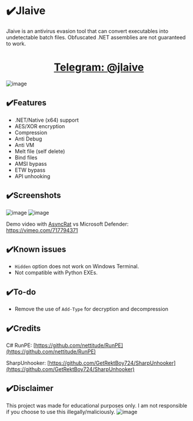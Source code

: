 # ✔️Jlaive

Jlaive is an antivirus evasion tool that can convert executables into undetectable batch files. Obfuscated .NET assemblies are not guaranteed to work.

<h1 align="center">
    <b><a href="https://t.me/jlaive">Telegram: @jlaive</a></b>
</h1>

![image](https://user-images.githubusercontent.com/119069565/204140501-79581722-5d97-41f5-a1dc-690812c8b17b.png)


## ✔️Features
- .NET/Native (x64) support
- AES/XOR encryption
- Compression
- Anti Debug
- Anti VM
- Melt file (self delete)
- Bind files
- AMSI bypass
- ETW bypass
- API unhooking

## ✔️Screenshots

![image](https://user-images.githubusercontent.com/119069565/204138386-4fe36a08-106b-4671-9679-37b8d5f11068.png)
![image](https://media.discordapp.net/attachments/961905736139554876/982925618377281536/unknown.png)

Demo video with [AsyncRat](https://github.com/NYAN-x-CAT/AsyncRAT-C-Sharp) vs Microsoft Defender: https://vimeo.com/717794371



## ✔️Known issues

- `Hidden` option does not work on Windows Terminal.
- Not compatible with Python EXEs.

## ✔️To-do

- Remove the use of `Add-Type` for decryption and decompression

## ✔️Credits

C# RunPE: [https://github.com/nettitude/RunPE](https://github.com/nettitude/RunPE)

SharpUnhooker: [https://github.com/GetRektBoy724/SharpUnhooker](https://github.com/GetRektBoy724/SharpUnhooker)

## ✔️Disclaimer
This project was made for educational purposes only. I am not responsible if you choose to use this illegally/maliciously.
![image](https://media.discordapp.net/attachments/959762900443070485/987900379863846962/Untitled.png)
